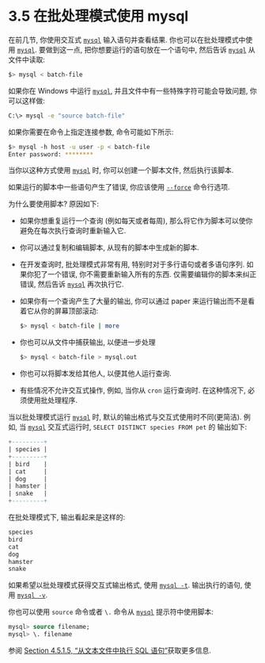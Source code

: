 # 3.5 在批处理模式使用 mysql

在前几节, 你使用交互式 [`mysql`](mysql.md) 输入语句并查看结果. 你也可以在批处理模式中使用 [`mysql`](mysql.md). 要做到这一点, 把你想要运行的语句放在一个语句中, 然后告诉 [`mysql`](mysql.md) 从文件中读取:

```bash
$> mysql < batch-file
```

如果你在 Windows 中运行 [`mysql`](mysql.md), 并且文件中有一些特殊字符可能会导致问题, 你可以这样做:

```bash
C:\> mysql -e "source batch-file"
```

如果你需要在命令上指定连接参数, 命令可能如下所示:

```bash
$> mysql -h host -u user -p < batch-file
Enter password: ********
```

当你以这种方式使用 [`mysql`](mysql.md) 时, 你可以创建一个脚本文件, 然后执行该脚本.

如果运行的脚本中一些语句产生了错误, 你应该使用 [`--force`](mysql-command-options.html#option_mysql_force) 命令行选项.

为什么要使用脚本? 原因如下:

- 如果你想重复运行一个查询 (例如每天或者每周), 那么将它作为脚本可以使你避免在每次执行查询时重新输入它.

- 你可以通过复制和编辑脚本, 从现有的脚本中生成新的脚本.

- 在开发查询时, 批处理模式非常有用, 特别时对于多行语句或者多语句序列. 如果你犯了一个错误, 你不需要重新输入所有的东西. 仅需要编辑你的脚本来纠正错误, 然后告诉 [`mysql`](mysql.md) 再次执行它.

- 如果你有一个查询产生了大量的输出, 你可以通过 paper 来运行输出而不是看着它从你的屏幕顶部滚动:

    ```bash
    $> mysql < batch-file | more
    ```
- 你也可以从文件中捕获输出, 以便进一步处理

    ```bash
    $> mysql < batch-file > mysql.out
    ```

- 你也可以将脚本发给其他人, 以便其他人运行查询.

- 有些情况不允许交互式操作, 例如, 当你从 `cron` 运行查询时. 在这种情况下, 必须使用批处理程序.

当以批处理模式运行 [`mysql`](mysql.md) 时, 默认的输出格式与交互式使用时不同(更简洁). 例如, 当 [`mysql`](mysql.md) 交互式运行时,  `SELECT DISTINCT species FROM pet` 的 输出如下:

```sql
+---------+
| species |
+---------+
| bird    |
| cat     |
| dog     |
| hamster |
| snake   |
+---------+
```

在批处理模式下, 输出看起来是这样的:

```sql
species
bird
cat
dog
hamster
snake
```

如果希望以批处理模式获得交互式输出格式, 使用 [`mysql -t`](mysql.md). 输出执行的语句, 使用 [`mysql -v`](mysql.md).

你也可以使用 `source` 命令或者 `\.` 命令从 [`mysql`](mysql.md) 提示符中使用脚本:

```sql
mysql> source filename;
mysql> \. filename
```

参阅 [Section 4.5.1.5, “从文本文件中执行 SQL 语句”](mysql-batch-commands.html)获取更多信息.